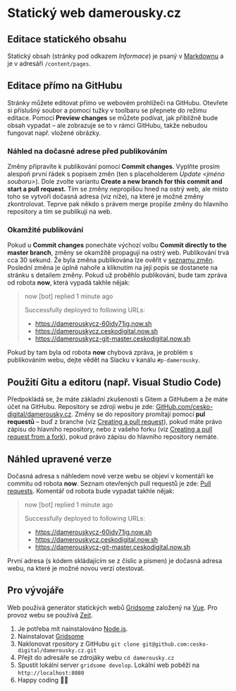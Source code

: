 # Statický web damerousky.cz

## Editace statického obsahu
Statický obsah (stránky pod odkazem *Informace*) je psaný v [Markdownu](https://github.com/adam-p/markdown-here/wiki/Markdown-Cheatsheet)
 a je v adresáři `/content/pages`.

## Editace přímo na GitHubu 
Stránky můžete editovat přímo ve webovém prohlížeči na GitHubu. Otevřete si příslušný soubor a pomocí tužky v toolbaru se přepnete do
režimu editace. Pomocí **Preview changes** se můžete podívat, jak přibližně bude obsah vypadat – ale zobrazuje se to v rámci GitHubu, takže
nebudou fungovat např. vložené obrázky.

### Náhled na dočasné adrese před publikováním
Změny připravíte k publikování pomocí **Commit changes**. Vyplňte prosím alespoň první řádek
s popisem změn (ten s placeholderem *Update <jméno souboru>*). Dole zvolte variantu **Create a new branch for this commit and start a pull request.**
Tím se změny nepropíšou hned na ostrý web, ale místo toho se vytvoří dočasná adresa (viz níže), na které je možné změny zkontrolovat. Teprve pak někdo
s právem merge propíše změny do hlavního repository a tím se publíkují na web.

### Okamžité publikování
Pokud u **Commit changes** ponecháte výchozí volbu **Commit directly to the master branch**, změny se okamžitě propagují na ostrý web.
Publikování trvá cca 30 sekund. Že byla změna publikována lze ověřit v [seznamu změn](https://github.com/cesko-digital/damerousky.cz/commits/master).
Poslední změna je úplně nahoře a kliknutím na její popis se dostanete na stránku s detailem změny. Pokud už proběhlo publikování, bude tam zpráva
od robota **now**, která vypadá takhle nějak:
> now [bot] replied 1 minute ago
>
> Successfully deployed to following URLs:
>
> * https://damerouskycz-60idy71ig.now.sh
> * https://damerouskycz.ceskodigital.now.sh
> * https://damerouskycz-git-master.ceskodigital.now.sh

Pokud by tam byla od robota **now** chybová zpráva, je problém s publikováním webu, dejte vědět na Slacku v kanálu `#p-damerousky`.

## Použití Gitu a editoru (např. Visual Studio Code)
Předpokládá se, že máte základní zkušenosti s Gitem a GitHubem a že máte účet na GitHubu. Repository se zdroji webu je zde: [GitHub.com/cesko-digital/damerousky.cz](https://github.com/cesko-digital/damerousky.cz).
Změny se do repository promítají pomocí **pul requestů** – buď z branche (viz [Creating a pull request](https://help.github.com/en/github/collaborating-with-issues-and-pull-requests/creating-a-pull-request)),
pokud máte právo zápisu do hlavního repository, nebo z vašeho forku (viz [Creating a pull request from a fork](https://help.github.com/en/github/collaborating-with-issues-and-pull-requests/creating-a-pull-request-from-a-fork)),
pokud právo zápisu do hlavního repository nemáte. 


## Náhled upravené verze
Dočasná adresa s náhledem nové verze webu se objeví v komentáři ke commitu od robota **now**. Seznam otevřených pull requestů je zde: [Pull requests](https://github.com/cesko-digital/damerousky.cz/pulls).
Komentář od robota bude vypadat takhle nějak:
> now [bot] replied 1 minute ago
>
> Successfully deployed to following URLs:
>
> * https://damerouskycz-60idy71ig.now.sh
> * https://damerouskycz.ceskodigital.now.sh
> * https://damerouskycz-git-master.ceskodigital.now.sh

První adresa (s kódem skládajícím se z číslic a písmen) je dočasná adresa webu, na které je možné novou verzi otestovat. 

## Pro vývojáře
Web používá generátor statických webů [Gridsome](https://gridsome.org/) založený na [Vue](https://vuejs.org). Pro provoz webu
se používá [Zeit](https://zeit.co/).
 
1. Je potřeba mít nainstalováno [Node.js](https://nodejs.org/).
1. Nainstalovat [Gridsome](https://gridsome.org/docs/#how-to-install)
1. Naklonovat rpository z GitHubu `git clone git@github.com:cesko-digital/damerousky.cz.git`
1. Přejít do adresáře se zdrojáky webu `cd damerousky.cz`
1. Spustit lokální server `gridsome develop`. Lokální web poběží na `http://localhost:8080`
1. Happy coding 🎉🙌
